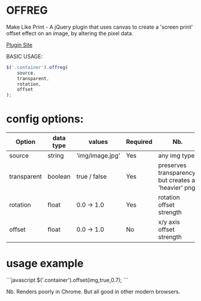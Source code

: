 OFFREG
=======

Make Like Print - A jQuery plugin that uses canvas to create a 'screen print' offset effect on an image, by altering the pixel data. 

<a href='http://bite-software.co.uk/offreg'>Plugin Site</a>

BASIC USAGE:
```javascript
$('.container').offreg(
	source,
	transparent,
	rotation,
	offset
);
```
<h1>config options:</h1>

| Option             | data type      | values               | Required | Nb.                								  | 
| ------------------ |----------------|----------------------|----------|-----------------------------------------------------|
| source  			 | string         | 'img/image.jpg'      | Yes      | any img type     									  |       
| transparent        | boolean        | true / false         | Yes      | preserves transparency, but creates a 'heavier' png |        
| rotation 			 | float          | 0.0 -> 1.0  	     | Yes      | rotation offset strength      					  |        
| offset 			 | float          | 0.0 -> 1.0   	     | No       | x/y axis offset strength    					      |        

<h1>usage example</h1>
```javascript
$('.container').offset(img,true,0.7);
```
<p>Nb. Renders poorly in Chrome. But all good in other modern browsers.</p>
